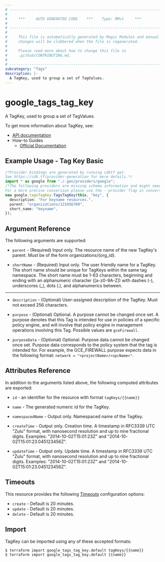 ```yaml
---
# ----------------------------------------------------------------------------
#
#     ***     AUTO GENERATED CODE    ***    Type: MMv1     ***
#
# ----------------------------------------------------------------------------
#
#     This file is automatically generated by Magic Modules and manual
#     changes will be clobbered when the file is regenerated.
#
#     Please read more about how to change this file in
#     .github/CONTRIBUTING.md.
#
# ----------------------------------------------------------------------------
subcategory: "Tags"
description: |-
  A TagKey, used to group a set of TagValues.
---
```


# google\_tags\_tag\_key

A TagKey, used to group a set of TagValues.

To get more information about TagKey, see:

* [API documentation](https://cloud.google.com/resource-manager/reference/rest/v3/tagKeys)
* How-to Guides
  * [Official Documentation](https://cloud.google.com/resource-manager/docs/tags/tags-creating-and-managing)

## Example Usage - Tag Key Basic

```typescript
/*Provider bindings are generated by running cdktf get.
See https://cdk.tf/provider-generation for more details.*/
import * as google from "./.gen/providers/google";
/*The following providers are missing schema information and might need manual adjustments to synthesize correctly: google.
For a more precise conversion please use the --provider flag in convert.*/
new google.tagsTagKey.TagsTagKey(this, "key", {
  description: "For keyname resources.",
  parent: "organizations/123456789",
  short_name: "keyname",
});

```

## Argument Reference

The following arguments are supported:

*   `parent` -
    (Required)
    Input only. The resource name of the new TagKey's parent. Must be of the form organizations/{org\_id}.

*   `shortName` -
    (Required)
    Input only. The user friendly name for a TagKey. The short name should be unique for TagKeys within the same tag namespace.
    The short name must be 1-63 characters, beginning and ending with an alphanumeric character (\[a-z0-9A-Z]) with dashes (-), underscores (\_), dots (.), and alphanumerics between.

***

*   `description` -
    (Optional)
    User-assigned description of the TagKey. Must not exceed 256 characters.

*   `purpose` -
    (Optional)
    Optional. A purpose cannot be changed once set.
    A purpose denotes that this Tag is intended for use in policies of a specific policy engine, and will involve that policy engine in management operations involving this Tag.
    Possible values are `gceFirewall`.

*   `purposeData` -
    (Optional)
    Optional. Purpose data cannot be changed once set.
    Purpose data corresponds to the policy system that the tag is intended for. For example, the GCE\_FIREWALL purpose expects data in the following format: `network = "<projectName>/<vpcName>"`.

## Attributes Reference

In addition to the arguments listed above, the following computed attributes are exported:

*   `id` - an identifier for the resource with format `tagKeys/{{name}}`

*   `name` -
    The generated numeric id for the TagKey.

*   `namespacedName` -
    Output only. Namespaced name of the TagKey.

*   `createTime` -
    Output only. Creation time.
    A timestamp in RFC3339 UTC "Zulu" format, with nanosecond resolution and up to nine fractional digits. Examples: "2014-10-02T15:01:23Z" and "2014-10-02T15:01:23.045123456Z".

*   `updateTime` -
    Output only. Update time.
    A timestamp in RFC3339 UTC "Zulu" format, with nanosecond resolution and up to nine fractional digits. Examples: "2014-10-02T15:01:23Z" and "2014-10-02T15:01:23.045123456Z".

## Timeouts

This resource provides the following
[Timeouts](https://developer.hashicorp.com/terraform/plugin/sdkv2/resources/retries-and-customizable-timeouts) configuration options:

* `create` - Default is 20 minutes.
* `update` - Default is 20 minutes.
* `delete` - Default is 20 minutes.

## Import

TagKey can be imported using any of these accepted formats:

```console
$ terraform import google_tags_tag_key.default tagKeys/{{name}}
$ terraform import google_tags_tag_key.default {{name}}
```
